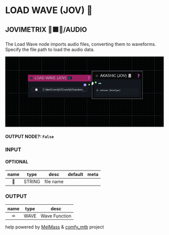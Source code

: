 # LOAD WAVE (JOV) 🎼

## JOVIMETRIX 🔺🟩🔵/AUDIO

The Load Wave node imports audio files, converting them to waveforms. Specify the file path to load the audio data.

![LOAD WAVE](https://raw.githubusercontent.com/Amorano/Jovimetrix-examples/master/node/LOAD%20WAVE/LOAD%20WAVE.png)

#### OUTPUT NODE?: `False`

### INPUT

#### OPTIONAL

name | type | desc | default | meta
:---:|:---:|---|:---:|---
💾 | STRING | file name |  | 

### OUTPUT

name | type | desc
:---:|:---:|---
♒ | WAVE | Wave Function 

help powered by [MelMass](https://github.com/melMass) & [comfy_mtb](https://github.com/melMass/comfy_mtb) project
